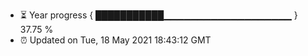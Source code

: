 - ⏳ Year progress { ███████████▁▁▁▁▁▁▁▁▁▁▁▁▁▁▁▁▁▁▁ } 37.75 %
- ⏰ Updated on Tue, 18 May 2021 18:43:12 GMT

